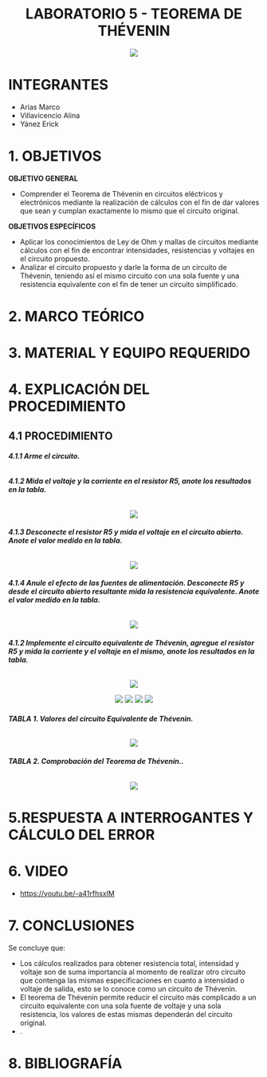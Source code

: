 <div align="center">

# LABORATORIO 5 - TEOREMA DE THÉVENIN

![](https://github.com/erickyanez1/IMAGENES-DEBER-1/blob/main/espe.png) 

</div>

# **INTEGRANTES**

- Arias Marco
- Villavicencio Alina
- Yánez Erick


# **1. OBJETIVOS**

**OBJETIVO GENERAL**
  - Comprender el Teorema de Thévenin en circuitos eléctricos y electrónicos mediante la realización de cálculos con el fin de dar valores que sean y cumplan exactamente lo mismo que el circuito original.
 
 **OBJETIVOS ESPECÍFICOS**
  - Aplicar los conocimientos de Ley de Ohm y mallas de circuitos mediante cálculos con el fin de encontrar intensidades, resistencias y voltajes en el circuito propuesto.
  - Analizar el circuito propuesto y darle la forma de un circuito de Thévenin, teniendo así el mismo circuito con una sola fuente y una resistencia equivalente con el fin de tener un circuito simplificado.

# **2. MARCO TEÓRICO**

<div align="center">
  

  
</div>
  
# **3. MATERIAL Y EQUIPO REQUERIDO**

<div align="center">


  
  

</div>

# **4. EXPLICACIÓN DEL PROCEDIMIENTO**

## **4.1 PROCEDIMIENTO**

###### **4.1.1 Arme el circuito.**

<div align="center">
  
  
</div>

###### **4.1.2 Mida el voltaje y la corriente en el resistor R5, anote los resultados en la tabla.**

<div align="center">

![](https://github.com/erickyanez1/Laboratorio5/blob/main/IMG/4.1.2.PNG)
  
</div>

###### **4.1.3 Desconecte el resistor R5 y mida el voltaje en el circuito abierto. Anote el valor medido en la tabla.**

<div align="center">

![](https://github.com/erickyanez1/Laboratorio5/blob/main/IMG/4.1.3.PNG)
  
</div>

###### **4.1.4 Anule el efecto de las fuentes de alimentación. Desconecte R5 y desde el circuito abierto resultante mida la resistencia equivalente. Anote el valor medido en la tabla.**

<div align="center">

![](https://github.com/erickyanez1/Laboratorio5/blob/main/IMG/4.1.4.PNG)

</div>

###### **4.1.2 Implemente el circuito equivalente de Thévenin, agregue el resistor R5 y mida la corriente y el voltaje en el mismo, anote los resultados en la tabla.**


<div align="center">

![](https://github.com/erickyanez1/Laboratorio5/blob/main/IMG/4.1.5.PNG)
  
![](https://github.com/erickyanez1/Laboratorio5/blob/main/IMG/1.PNG)
![](https://github.com/erickyanez1/Laboratorio5/blob/main/IMG/2.PNG)
![](https://github.com/erickyanez1/Laboratorio5/blob/main/IMG/3.PNG)
![](https://github.com/erickyanez1/Laboratorio5/blob/main/IMG/4.PNG)

</div>


###### **TABLA 1. Valores del circuito Equivalente de Thévenin.**
<div align="center">

![](https://github.com/erickyanez1/Laboratorio5/blob/main/IMG/tab1.PNG)

</div>


###### **TABLA 2. Comprobación del Teorema de Thévenin..**
<div align="center">
  
![](https://github.com/erickyanez1/Laboratorio5/blob/main/IMG/tab2.PNG)
  
</div>

#  5.RESPUESTA A INTERROGANTES Y CÁLCULO DEL ERROR


# **6. VIDEO**

- https://youtu.be/-a41rfhsxlM

# **7. CONCLUSIONES**

Se concluye que:

- Los cálculos realizados para obtener resistencia total, intensidad y voltaje son de suma importancia al momento de realizar otro circuito que contenga las mismas especificaciones en cuanto a intensidad o voltaje de salida, esto se lo conoce como un circuito de Thévenin.
- El teorema de Thévenin permite reducir el circuito más complicado a un circuito equivalente con una sola fuente de voltaje y una sola resistencia, los valores de estas mismas dependerán del circuito original.
- .

# **8. BIBLIOGRAFÍA**


